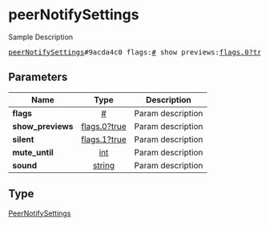 # peerNotifySettings

Sample Description

<pre>
<a href="../constructor/peerNotifySettings.md">peerNotifySettings</a>#9acda4c0 flags:<a href="../type/#.md">#</a> show_previews:<a href="../type/flags.0?true.md">flags.0?true</a> silent:<a href="../type/flags.1?true.md">flags.1?true</a> mute_until:<a href="../type/int.md">int</a> sound:<a href="../type/string.md">string</a> = <a href="../type/PeerNotifySettings.md">PeerNotifySettings</a>;
</pre>

## Parameters

| Name | Type | Description |
|------|:----:|-------------|
| **flags** | [#](../type/#.md) | Param description |
| **show_previews** | [flags.0?true](../type/flags.0?true.md) | Param description |
| **silent** | [flags.1?true](../type/flags.1?true.md) | Param description |
| **mute_until** | [int](../type/int.md) | Param description |
| **sound** | [string](../type/string.md) | Param description |

## Type

[PeerNotifySettings](../type/PeerNotifySettings.md)
